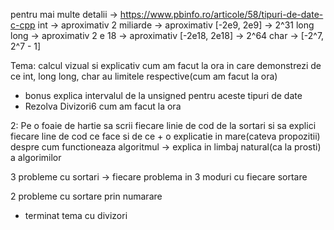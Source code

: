 pentru mai multe detalii -> https://www.pbinfo.ro/articole/58/tipuri-de-date-c-cpp
int -> aproximativ 2 miliarde -> aproximativ [-2e9, 2e9] -> 2^31
long long -> aproximativ 2 e 18 -> aproximativ [-2e18, 2e18] -> 2^64
char -> [-2^7, 2^7 - 1]

Tema:
calcul vizual si explicativ cum am facut la ora in care demonstrezi de ce int, long long, char au limitele respective(cum am facut la ora)

- bonus explica intervalul de la unsigned pentru aceste tipuri de date
- Rezolva Divizori6 cum am facut la ora

2:
Pe o foaie de hartie sa scrii fiecare linie de cod de la sortari si sa explici fiecare line de cod ce face si de ce + o explicatie in mare(cateva propozitii) despre
cum functioneaza algoritmul -> explica in limbaj natural(ca la prosti) a algorimilor

3 probleme cu sortari -> fiecare problema in 3 moduri cu fiecare sortare

2 probleme cu sortare prin numarare

- terminat tema cu divizori
